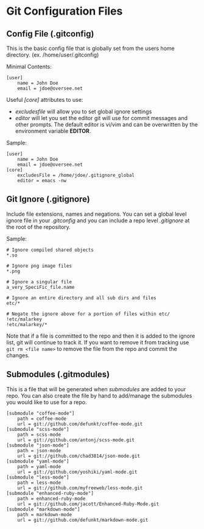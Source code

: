Git Configuration Files
=======================

Config File (.gitconfig)
--------------------------
This is the basic config file that is globally set from the users home directory. (ex. /home/user/.gitconfig)

Minimal Contents:
```
[user]
	name = John Doe
	email = jdoe@oversee.net
```

Useful *[core]* attributes to use:
- *excludesfile* will allow you to set global ignore settings
- *editor* will let you set the editor git will use for commit messages and other prompts. The default editor is vi/vim and can be overwritten by the environment variable **EDITOR**.


Sample:
```
[user]
	name = John Doe
	email = jdoe@oversee.net
[core]
	excludesFile = /home/jdoe/.gitignore_global
	editor = emacs -nw
```

Git Ignore (.gitignore)
-------------------------
Include file extensions, names and negations. You can set a global level ignore file in your *.gitconfig* and you can include a repo level *.gitignore* at the root of the repository.

Sample:
```
# Ignore compiled shared objects
*.so

# Ignore png image files
*.png

# Ignore a singular file
a_very_SpeciFic_file.name

# Ignore an entire directory and all sub dirs and files
etc/*

# Negate the ignore above for a portion of files within etc/
!etc/malarkey
!etc/malarkey/*
```

Note that if a file is committed to the repo and then it is added to the ignore list, git will continue to track it. If you want to remove it from tracking use ```git rm <file name>``` to remove the file from the repo and commit the changes.

Submodules (.gitmodules)
------------------------
This is a file that will be generated when *submodules* are added to your repo. You can also create the file by hand to add/manage the submodules you would like to use for a repo.

```git
[submodule "coffee-mode"]
	path = coffee-mode
	url = git://github.com/defunkt/coffee-mode.git
[submodule "scss-mode"]
	path = scss-mode
	url = git://github.com/antonj/scss-mode.git
[submodule "json-mode"]
	path = json-mode
	url = git://github.com/chad3814/json-mode.git
[submodule "yaml-mode"]
	path = yaml-mode
	url = git://github.com/yoshiki/yaml-mode.git
[submodule "less-mode"]
	path = less-mode
	url = git://github.com/myfreeweb/less-mode.git
[submodule "enhanced-ruby-mode"]
	path = enhanced-ruby-mode
	url = git://github.com/jacott/Enhanced-Ruby-Mode.git
[submodule "markdown-mode"]
	path = markdown-mode
	url = git://github.com/defunkt/markdown-mode.git
```
